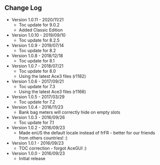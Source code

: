 ## Change Log

* Version 1.0.11 - 2020/11/21
	* Toc update for 9.0.2
	* Added Classic Edition
* Version 1.0.10 - 2019/09/10
	* Toc update for 8.2.5
* Version 1.0.9 - 2019/07/14
	* Toc update for 8.2
* Version 1.0.8 - 2018/12/18
	* Toc update for 8.1
* Version 1.0.7 - 2018/07/21
	* Toc update for 8.0
	* Using the latest Ace3 files (r1182)
* Version 1.0.6 - 2017/09/21
	* Toc update for 7.3
	* Using the latest Ace3 files (r1166)
* Version 1.0.5 - 2017/03/29
	* Toc update for 7.2
* Version 1.0.4 - 2016/11/23
	* Bank bag meters will correctly hide on empty slots
* Version 1.0.3 - 2016/09/26
	* Toc update for 7.1
* Version 1.0.2 - 2016/09/23
	* Made enUS the default locale instead of frFR - better for our friends from others countries! :)
* Version 1.0.1 - 2016/09/23
	* TOC correction - forgot AceGUI :)
* Version 1.0.0 - 2016/09/23
	* Initial release
